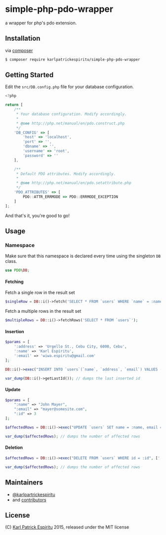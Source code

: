 # simple-php-pdo-wrapper

a wrapper for php's pdo extension.


Installation
--------
via [composer](https://getcomposer.org/)

```sh
$ composer require karlpatrickespiritu/simple-php-pdo-wrapper
```

Getting Started
--------
Edit the `src/DB.config.php` file for your database configuration.

```JavaScript
<?php

return [
    /**
     * Your database configuration. Modify accordingly.
     *
     * @see http://php.net/manual/en/pdo.construct.php
     */
    'DB_CONFIG' => [
        'host' => 'localhost',
        'port' => '',
        'dbname' => '',
        'username' => 'root',
        'password' => ''
    ],

    /**
     * Default PDO attributes. Modify accordingly.
     *
     * @see http://php.net/manual/en/pdo.setattribute.php
     */
    'PDO_ATTRIBUTES' => [
        PDO::ATTR_ERRMODE => PDO::ERRMODE_EXCEPTION
    ]
];
```

And that's it, you're good to go!

Usage
--------

### Namespace
Make sure that this namespace is declared every time using the singleton `DB` class.
```php
use PDO\DB;
```
#### Fetching

Fetch a single row in the result set
```php
$singleRow = DB::i()->fetch('SELECT * FROM `users` WHERE `name` = :name', ['name' => 'Justin Beiber']);
```

Fetch a multiple rows in the result set
```php
$multipleRows = DB::i()->fetchRows('SELECT * FROM `users`');
```

#### Insertion

```php
$params = [
    ':address' => 'Urgello St., Cebu City, 6000, Cebu',
    ':name' => 'Karl Espiritu',
    ':email' => 'wiwa.espiritu@gmail.com'
];

DB::i()->exec("INSERT INTO `users`(`name`, `address`, `email`) VALUES (:name, :address, :email)", $params);

var_dump(DB::i()->getLastId()); // dumps the last inserted id
```

#### Update

```php
$params = [
    ":name" => "John Mayer",
    ":email" => "mayer@somesite.com",
    ":id" => 3
];

$affectedRows = DB::i()->exec("UPDATE `users` SET name = :name, email = :email WHERE id = :id", $params);

var_dump($affectedRows); // dumps the number of affected rows
```

#### Deletion
```php
$affectedRows = DB::i()->exec("DELETE FROM `users` WHERE id = :id", [':id' => 1]);

var_dump($affectedRows); // dumps the number of affected rows
```

Maintainers
--------
 - [@karlpartrickespiritu](https://github.com/karlpatrickespiritu)
 - and [contributors](https://github.com/karlpatrickespiritu/simple-php-pdo-wrapper/graphs/contributors)
 
License
--------
(C) [Karl Patrick Espiritu](http://github.com/karlpatrickespiritu) 2015, released under the MIT license
